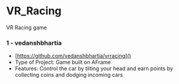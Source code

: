 # VR_Racing

VR Racing game

### 1 - vedanshbhartia
- [https://github.com/vedanshbhartia/vrracing]()
- Type of Project: Game built on AFrame
- Features: Control the car by tilting your head and earn points by collecting coins and dodging incoming cars
